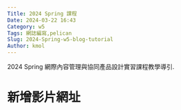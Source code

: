 ```yaml
---
Title: 2024 Spring 課程
Date: 2024-03-22 16:43
Category: w5
Tags: 網誌編寫,pelican
Slug: 2024-Spring-w5-blog-tutorial
Author: kmol
---
```


2024 Spring 網際內容管理與協同產品設計實習課程教學導引.

<!-- PELICAN_END_SUMMARY -->

# 新增影片網址